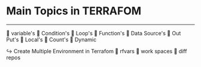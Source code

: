 



# Main Topics in TERRAFOM 
***************************
📌 variable's
📌 Condition's
📌 Loop's
📌 Function's
📌 Data Source's
📌 Out Put's 
📌 Local's 
📌 Count's 
📌 Dynamic

↪️ Create Multiple Environment in Terrafom 
📌 rfvars 
📌 work spaces
📌 diff repos 
